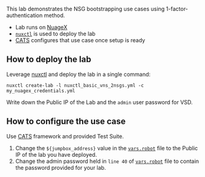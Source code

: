 This lab demonstrates the NSG bootstrapping use cases using 1-factor-authentication method.

* Lab runs on [NuageX](https://nuagex.io)
* [`nuxctl`](https://nuxctl.nuagex.io) is used to deploy the lab
* [CATS](https://cats-docs.nuageteam.net) configures that use case once setup is ready

## How to deploy the lab
Leverage [nuxctl](https://nuxctl.nuagex.io) and deploy the lab in a single command:

```
nuxctl create-lab -l nuxctl_basic_vns_2nsgs.yml -c my_nuagex_credentials.yml
```

Write down the Public IP of the Lab and the `admin` user password for VSD.

## How to configure the use case
Use [CATS](https://cats-docs.nuageteam.net) framework and provided Test Suite. 

1. Change the `${jumpbox_address}` value in the [`vars.robot`](cats_setup/vars.robot#L30) file to the Public IP of the lab you have deployed.
2. Change the admin password held in `line 40` of [`vars.robot`](cats_setup/vars.robot#L40) file to contain the password provided for your lab.

